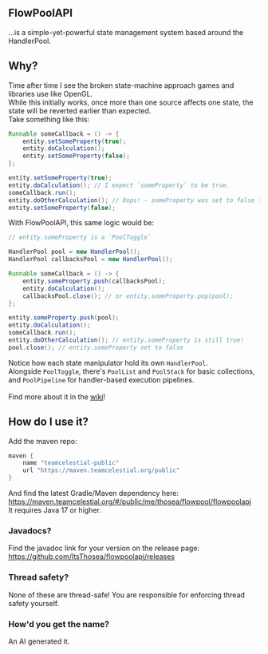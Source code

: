 ## FlowPoolAPI
...is a simple-yet-powerful state management system based around the HandlerPool.

## Why?
Time after time I see the broken state-machine approach games and libraries use like OpenGL.<br>
While this initially works, once more than one source affects one state, the state will be reverted earlier than expected.<br>
Take something like this: 
```java
Runnable someCallback = () -> {
	entity.setSomeProperty(true);
	entity.doCalculation();
	entity.setSomeProperty(false); 
};

entity.setSomeProperty(true);
entity.doCalculation(); // I expect `someProperty` to be true.
someCallback.run();
entity.doOtherCalculation(); // Oops! - someProperty was set to false too early.
entity.setSomeProperty(false);
```
With FlowPoolAPI, this same logic would be: 
```java
// entity.someProperty is a `PoolToggle`

HandlerPool pool = new HandlerPool();
HandlerPool callbacksPool = new HandlerPool();

Runnable someCallback = () -> {
	entity.someProperty.push(callbacksPool);
	entity.doCalculation();
	callbacksPool.close(); // or entity.someProperty.pop(pool);
};

entity.someProperty.push(pool);
entity.doCalculation();
someCallback.run();
entity.doOtherCalculation(); // entity.someProperty is still true!
pool.close(); // entity.someProperty set to false
```

Notice how each state manipulator hold its own `HandlerPool`.<br>
Alongside `PoolToggle`, there's `PoolList` and `PoolStack` for basic collections, and `PoolPipeline` for handler-based execution pipelines.<br><br>
Find more about it in the [wiki](https://github.com/ItsThosea/flowpoolapi/wiki)!

## How do I use it?
Add the maven repo: 
```groovy
maven {
    name "teamcelestial-public"
    url "https://maven.teamcelestial.org/public"
}
```
And find the latest Gradle/Maven dependency here: https://maven.teamcelestial.org/#/public/me/thosea/flowpool/flowpoolapi<br>
It requires Java 17 or higher.

### Javadocs?
Find the javadoc link for your version on the release page: https://github.com/ItsThosea/flowpoolapi/releases

### Thread safety?
None of these are thread-safe! You are responsible for enforcing thread safety yourself.

### How'd you get the name?
An AI generated it.